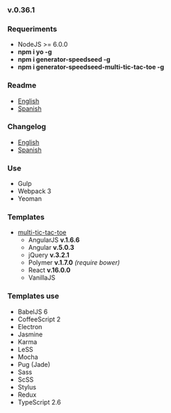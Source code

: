 ### v.0.36.1

### Requeriments
- NodeJS >= 6.0.0
- **npm i yo -g**
- **npm i generator-speedseed -g**
- **npm i generator-speedseed-multi-tic-tac-toe -g**

### Readme
- [English](https://github.com/ifedu/generator-speedseed/blob/master/docs/README/EN_US.md)
- [Spanish](https://github.com/ifedu/generator-speedseed/blob/master/docs/README/ES.md)

### Changelog
- [English](https://github.com/ifedu/generator-speedseed/blob/master/docs/CHANGELOG/EN_US.md)
- [Spanish](https://github.com/ifedu/generator-speedseed/blob/master/docs/CHANGELOG/ES.md)

### Use
- Gulp
- Webpack 3
- Yeoman

### Templates
- [multi-tic-tac-toe](https://www.npmjs.com/package/generator-speedseed-multi-tic-tac-toe)
    - AngularJS **v.1.6.6**
    - Angular **v.5.0.3**
    - jQuery **v.3.2.1**
    - Polymer **v.1.7.0** *(require bower)*
    - React **v.16.0.0**
    - VanillaJS

### Templates use
- BabelJS 6
- CoffeeScript 2
- Electron
- Jasmine
- Karma
- LeSS
- Mocha
- Pug (Jade)
- Sass
- ScSS
- Stylus
- Redux
- TypeScript 2.6
